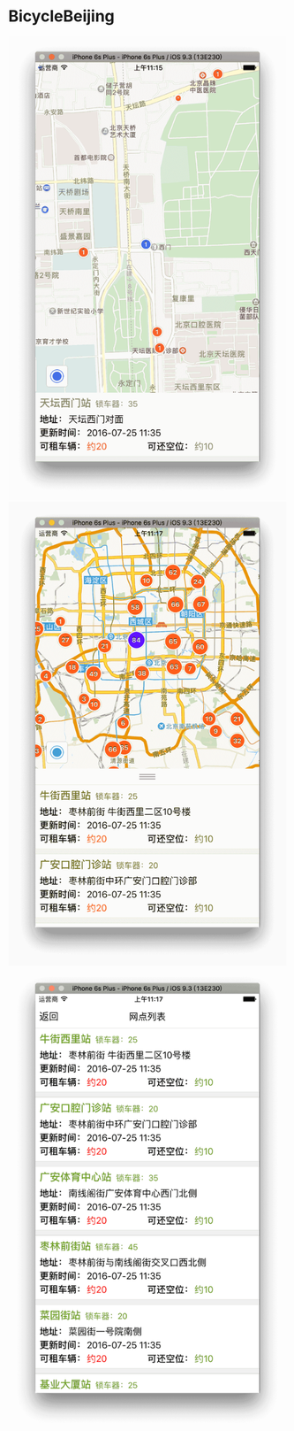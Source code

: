 # BicycleBeijing
![Aaron Swartz](https://raw.githubusercontent.com/xypng/BicycleBeijing/master/ScreenShots/1.png)
![Aaron Swartz](https://raw.githubusercontent.com/xypng/BicycleBeijing/master/ScreenShots/2.png)
![Aaron Swartz](https://raw.githubusercontent.com/xypng/BicycleBeijing/master/ScreenShots/3.png)
